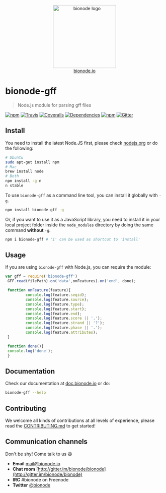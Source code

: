 <p align="center">
  <a href="http://bionode.io">
    <img height="200" width="200" title="bionode" alt="bionode logo" src="https://rawgithub.com/bionode/bionode/master/docs/bionode-logo.min.svg"/>
  </a>
  <br/>
  <a href="http://bionode.io/">bionode.io</a>
</p>


# bionode-gff

> Node.js module for parsing gff files

[![npm](https://img.shields.io/npm/v/bionode-gff.svg?style=flat-square)](http://npmjs.org/package/bionode-gff)
[![Travis](https://img.shields.io/travis/bionode/bionode-gff.svg?style=flat-square)](https://travis-ci.org/bionode/bionode-gff)
[![Coveralls](https://img.shields.io/coveralls/bionode/bionode-gff.svg?style=flat-square)](http://coveralls.io/r/bionode/bionode-gff)
[![Dependencies](http://img.shields.io/david/bionode/bionode-gff.svg?style=flat-square)](http://david-dm.org/bionode/bionode-gff)
[![npm](https://img.shields.io/npm/dt/bionode-gff.svg?style=flat-square)](https://www.npmjs.com/package/bionode-gff)
[![Gitter](https://img.shields.io/gitter/room/nwjs/nw.js.svg?style=flat-square)](https://gitter.im/bionode/bionode)


## Install

You need to install the latest Node.JS first, please check [nodejs.org](http://nodejs.org) or do the following:

```bash
# Ubuntu
sudo apt-get install npm
# Mac
brew install node
# Both
npm install -g n
n stable
```

To use `bionode-gff` as a command line tool, you can install it globally with `-g`.

```bash
npm install bionode-gff -g
```

Or, if you want to use it as a JavaScript library, you need to install it in your local project folder inside the `node_modules` directory by doing the same command **without** `-g`.

```bash
npm i bionode-gff # 'i' can be used as shortcut to 'install'
```


## Usage

If you are using ```bionode-gff``` with Node.js, you can require the module:

```js
var gff = require('bionode-gff')
 GFF.read(filePath).on('data',onFeatures).on('end', done);

 function onFeature(feature){
         console.log(feature.seqid);
         console.log(feature.source);
         console.log(feature.type);
         console.log(feature.start);
         console.log(feature.end);
         console.log(feature.score || '.');
         console.log(feature.strand || '?');
         console.log(feature.phase || '.');
         console.log(feature.attributes);
 }

 function done(){
 console.log('done');
 }
```


## Documentation

Check our documentation at [doc.bionode.io](http://doc.bionode.io) or do:

```bash
bionode-gff --help
```


## Contributing

We welcome all kinds of contributions at all levels of experience, please read the [CONTRIBUTING.md](CONTRIBUTING.md) to get started!


## Communication channels

Don't be shy! Come talk to us :smiley:

* **Email** [mail@bionode.io](mailto:mail@bionode.io)
* **Chat room** [http://gitter.im/bionode/bionode](http://gitter.im/bionode/bionode)
* **IRC** #bionode on Freenode
* **Twitter** [@bionode](http://twitter.com/@bionode)

